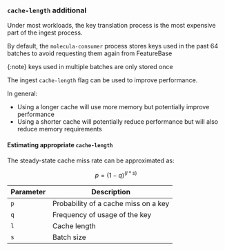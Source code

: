 ### `cache-length` additional

Under most workloads, the key translation process is the most expensive part of the ingest process.

By default, the `molecula-consumer` process stores keys used in the past 64 batches to avoid requesting them again from FeatureBase

{:note}
keys used in multiple batches are only stored once

The ingest `cache-length` flag can be used to improve performance.

In general:
* Using a longer cache will use more memory but potentially improve performance
* Using a shorter cache will potentially reduce performance but will also reduce memory requirements

#### Estimating appropriate `cache-length`

The steady-state cache miss rate can be approximated as:

```math
p = (1-q)^(l*s)
```

| Parameter | Description |
|---|---|
| `p` | Probability of a cache miss on a key |
| `q` | Frequency of usage of the key |
| `l` | Cache length |
| `s` | Batch size |
